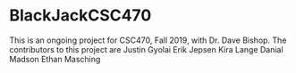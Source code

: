 # BlackJackCSC470

This is an ongoing project for CSC470, Fall 2019, with Dr. Dave Bishop. The contributors to this project are
Justin Gyolai
Erik Jepsen
Kira Lange
Danial Madson
Ethan Masching
